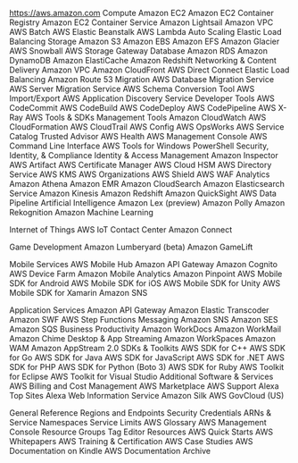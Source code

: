 https://aws.amazon.com
Compute
Amazon EC2
Amazon EC2 Container Registry
Amazon EC2 Container Service
Amazon Lightsail
Amazon VPC
AWS Batch
AWS Elastic Beanstalk
AWS Lambda
Auto Scaling
Elastic Load Balancing
Storage
Amazon S3
Amazon EBS
Amazon EFS
Amazon Glacier 
AWS Snowball
AWS Storage Gateway
Database
Amazon RDS
Amazon DynamoDB
Amazon ElastiCache
Amazon Redshift
Networking & Content Delivery
Amazon VPC
Amazon CloudFront
AWS Direct Connect
Elastic Load Balancing
Amazon Route 53
Migration
AWS Database Migration Service
AWS Server Migration Service
AWS Schema Conversion Tool
AWS Import/Export
AWS Application Discovery Service
Developer Tools
AWS CodeCommit
AWS CodeBuild
AWS CodeDeploy
AWS CodePipeline
AWS X-Ray
AWS Tools & SDKs
Management Tools
Amazon CloudWatch
AWS CloudFormation
AWS CloudTrail
AWS Config
AWS OpsWorks
AWS Service Catalog
Trusted Advisor
AWS Health
AWS Management Console
AWS Command Line Interface
AWS Tools for Windows PowerShell
Security, Identity, & Compliance
Identity & Access Management
Amazon Inspector
AWS Artifact
AWS Certificate Manager
AWS Cloud HSM
AWS Directory Service
AWS KMS
AWS Organizations
AWS Shield
AWS WAF
Analytics
Amazon Athena
Amazon EMR
Amazon CloudSearch
Amazon Elasticsearch Service
Amazon Kinesis
Amazon Redshift
Amazon QuickSight
AWS Data Pipeline
Artificial Intelligence
Amazon Lex (preview)
Amazon Polly
Amazon Rekognition
Amazon Machine Learning

Internet of Things
AWS IoT
Contact Center
Amazon Connect

Game Development
Amazon Lumberyard (beta)
Amazon GameLift

Mobile Services
AWS Mobile Hub
Amazon API Gateway
Amazon Cognito
AWS Device Farm
Amazon Mobile Analytics
Amazon Pinpoint
AWS Mobile SDK for Android
AWS Mobile SDK for iOS
AWS Mobile SDK for Unity
AWS Mobile SDK for Xamarin
Amazon SNS

Application Services
Amazon API Gateway
Amazon Elastic Transcoder
Amazon SWF
AWS Step Functions
Messaging
Amazon SNS
Amazon SES
Amazon SQS
Business Productivity
Amazon WorkDocs
Amazon WorkMail
Amazon Chime
Desktop & App Streaming
Amazon WorkSpaces
Amazon WAM
Amazon AppStream 2.0
SDKs & Toolkits
AWS SDK for C++
AWS SDK for Go
AWS SDK for Java
AWS SDK for JavaScript
AWS SDK for .NET
AWS SDK for PHP
AWS SDK for Python (Boto 3)
AWS SDK for Ruby
AWS Toolkit for Eclipse
AWS Toolkit for Visual Studio
Additional Software & Services
AWS Billing and Cost Management
AWS Marketplace
AWS Support
Alexa Top Sites
Alexa Web Information Service
Amazon Silk
AWS GovCloud (US)

General Reference
Regions and Endpoints
Security Credentials
ARNs & Service Namespaces
Service Limits
AWS Glossary
AWS Management Console
Resource Groups
Tag Editor
Resources
AWS Quick Starts
AWS Whitepapers
AWS Training & Certification
AWS Case Studies
AWS Documentation on Kindle
AWS Documentation Archive
